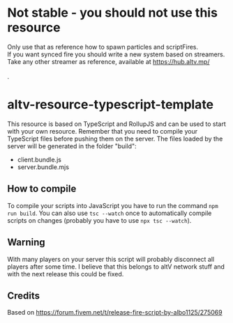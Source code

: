 # Not stable - you should not use this resource
Only use that as reference how to spawn particles and scriptFires.\
If you want synced fire you should write a new system based on streamers.\
Take any other streamer as reference, available at https://hub.altv.mp/
\
\
.

# altv-resource-typescript-template
This resource is based on TypeScript and RollupJS and can be used to start with your own resource.
Remember that you need to compile your TypeScript files before pushing them on the server.
The files loaded by the server will be generated in the folder "build":
- client.bundle.js
- server.bundle.mjs

## How to compile
To compile your scripts into JavaScript you have to run the command `npm run build`.
You can also use `tsc --watch` once to automatically compile scripts on changes (probably you have to use `npx tsc --watch`).

## Warning
With many players on your server this script will probably disconnect all players after some time. I believe that this belongs to altV network stuff and with the next release this could be fixed.

## Credits
Based on https://forum.fivem.net/t/release-fire-script-by-albo1125/275069
